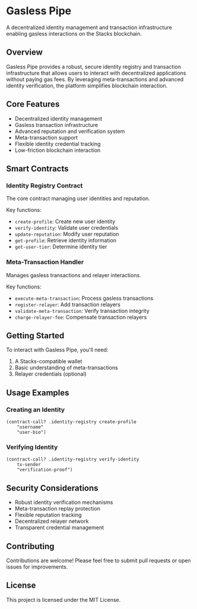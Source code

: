 # Gasless Pipe

A decentralized identity management and transaction infrastructure enabling gasless interactions on the Stacks blockchain.

## Overview

Gasless Pipe provides a robust, secure identity registry and transaction infrastructure that allows users to interact with decentralized applications without paying gas fees. By leveraging meta-transactions and advanced identity verification, the platform simplifies blockchain interaction.

## Core Features

- Decentralized identity management
- Gasless transaction infrastructure
- Advanced reputation and verification system
- Meta-transaction support
- Flexible identity credential tracking
- Low-friction blockchain interaction

## Smart Contracts

### Identity Registry Contract
The core contract managing user identities and reputation.

Key functions:
- `create-profile`: Create new user identity
- `verify-identity`: Validate user credentials
- `update-reputation`: Modify user reputation
- `get-profile`: Retrieve identity information
- `get-user-tier`: Determine identity tier

### Meta-Transaction Handler
Manages gasless transactions and relayer interactions.

Key functions:
- `execute-meta-transaction`: Process gasless transactions
- `register-relayer`: Add transaction relayers
- `validate-meta-transaction`: Verify transaction integrity
- `charge-relayer-fee`: Compensate transaction relayers

## Getting Started

To interact with Gasless Pipe, you'll need:
1. A Stacks-compatible wallet
2. Basic understanding of meta-transactions
3. Relayer credentials (optional)

## Usage Examples

### Creating an Identity
```clarity
(contract-call? .identity-registry create-profile
    "username"
    "user-bio")
```

### Verifying Identity
```clarity
(contract-call? .identity-registry verify-identity
    tx-sender
    "verification-proof")
```

## Security Considerations

- Robust identity verification mechanisms
- Meta-transaction replay protection
- Flexible reputation tracking
- Decentralized relayer network
- Transparent credential management

## Contributing

Contributions are welcome! Please feel free to submit pull requests or open issues for improvements.

## License

This project is licensed under the MIT License.